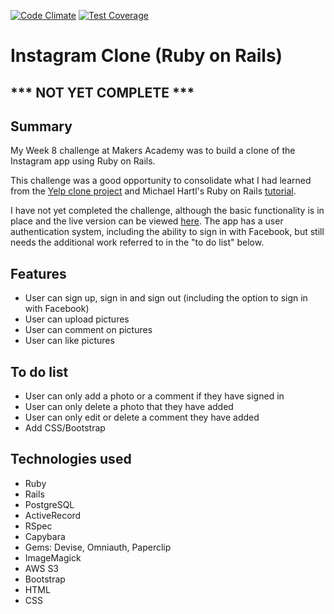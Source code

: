 [![Code Climate](https://codeclimate.com/github/ejbyne/rails-instagram/badges/gpa.svg)](https://codeclimate.com/github/ejbyne/rails-instagram)
[![Test Coverage](https://codeclimate.com/github/ejbyne/rails-instagram/badges/coverage.svg)](https://codeclimate.com/github/ejbyne/rails-instagram)

# Instagram Clone (Ruby on Rails)

## *** NOT YET COMPLETE ***

## Summary

My Week 8 challenge at Makers Academy was to build a clone of the Instagram app using Ruby on Rails.

This challenge was a good opportunity to consolidate what I had learned from the [Yelp clone project](https://github.com/ejbyne/rails-yelp) and Michael Hartl's Ruby on Rails [tutorial](https://github.com/ejbyne/rails-twitter).

I have not yet completed the challenge, although the basic functionality is in place and the live version can be viewed [here](https://rails-instagram-clone.herokuapp.com). The app has a user authentication system, including the ability to sign in with Facebook, but still needs the additional work referred to in the "to do list" below.

## Features

- User can sign up, sign in and sign out (including the option to sign in with Facebook)
- User can upload pictures
- User can comment on pictures
- User can like pictures

## To do list

- User can only add a photo or a comment if they have signed in
- User can only delete a photo that they have added
- User can only edit or delete a comment they have added
- Add CSS/Bootstrap

## Technologies used

- Ruby
- Rails
- PostgreSQL
- ActiveRecord
- RSpec
- Capybara
- Gems: Devise, Omniauth, Paperclip
- ImageMagick
- AWS S3
- Bootstrap
- HTML
- CSS
